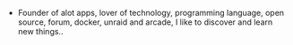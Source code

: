 - Founder of alot apps, lover of technology, programming language, open source, forum, docker, unraid and arcade, I like to discover and learn new things..
  <br>


























































































































































































































































































































































